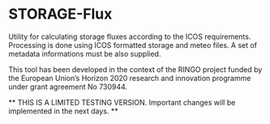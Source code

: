 # STORAGE-Flux


Utility for calculating storage fluxes according to the ICOS requirements.     
Processing is done using ICOS formatted storage and meteo files. A set of metadata informations must be also supplied.     

This tool has been developed in the context of the RINGO project funded by the European Union’s Horizon 2020 research and innovation programme under grant agreement No 730944.


** THIS IS A LIMITED TESTING VERSION. Important changes will be implemented in the next days. **